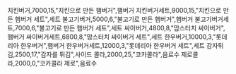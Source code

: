 치킨버거,7000,15,"치킨으로 만든 햄버거",햄버거
치킨버거세트,9000,15,"치킨으로 만든 햄버거 세트",세트
불고기버거,5000,6,"불고기로 만든 햄버거",햄버거
불고기버거세트,7000,6,"불고기로 만든 햄버거 세트",세트
싸이버거,4800,8,"맘스터치 싸이버거",햄버거
싸이버거세트,6800,8,"맘스터치 싸이버거 세트",세트
한우버거,10000,3,"롯데리아 한우버거",햄버거
한우버거세트,12000,3,"롯데리아 한우버거 세트",세트
감자튀김,2500,17,"감자를 튀김",사이드
콜라,2000,25,"코카콜라",음료수
제로콜라,2000,0,"코카콜라 제로",음료수